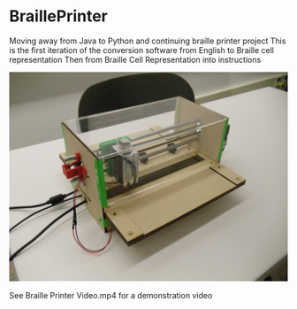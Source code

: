 BraillePrinter
==============

Moving away from Java to Python and continuing braille printer project
This is the first iteration of the conversion software from English to Braille cell representation
Then from Braille Cell Representation into instructions

![Printer](./printer1.jpg)

See Braille Printer Video.mp4 for a demonstration video
